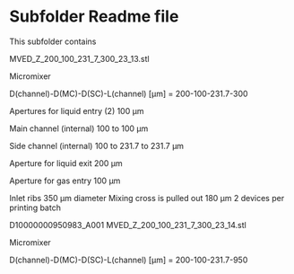 # Subfolder Readme file
This subfolder contains

MVED_Z_200_100_231_7_300_23_13.stl

Micromixer

D(channel)-D(MC)-D(SC)-L(channel) [µm]
= 200-100-231.7-300

Apertures for liquid entry (2)
100 µm

Main channel (internal)
100 to 100 µm

Side channel (internal)
100 to 231.7 to 231.7 µm

Aperture for liquid exit
200 µm

Aperture for gas entry
100 µm

Inlet ribs 350 µm diameter
Mixing cross is pulled out 180 µm
2 devices per printing batch



D10000000950983_A001
MVED_Z_200_100_231_7_300_23_14.stl

Micromixer

D(channel)-D(MC)-D(SC)-L(channel) [µm]
= 200-100-231.7-950
